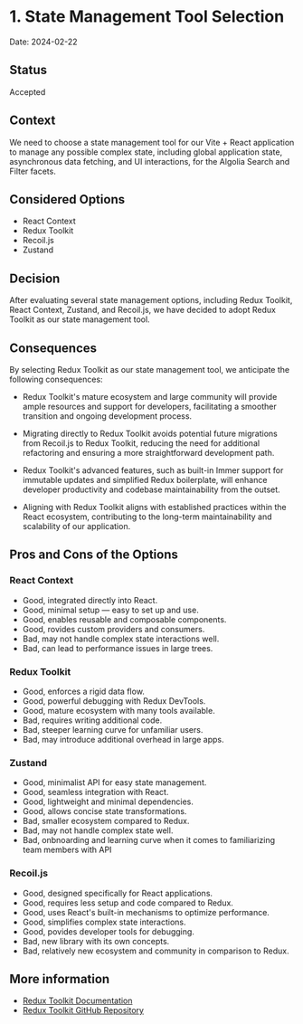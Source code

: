 # 1. State Management Tool Selection

Date: 2024-02-22

## Status

Accepted

## Context

We need to choose a state management tool for our Vite + React application to manage any possible complex state, including global application state, asynchronous data fetching, and UI interactions, for the Algolia Search and Filter facets.

## Considered Options

* React Context
* Redux Toolkit
* Recoil.js
* Zustand

## Decision

After evaluating several state management options, including Redux Toolkit, React Context, Zustand, and Recoil.js, we have decided to adopt Redux Toolkit as our state management tool.

## Consequences

By selecting Redux Toolkit as our state management tool, we anticipate the following consequences:

- Redux Toolkit's mature ecosystem and large community will provide ample resources and support for developers, facilitating a smoother transition and ongoing development process.

- Migrating directly to Redux Toolkit avoids potential future migrations from Recoil.js to Redux Toolkit, reducing the need for additional refactoring and ensuring a more straightforward development path.

- Redux Toolkit's advanced features, such as built-in Immer support for immutable updates and simplified Redux boilerplate, will enhance developer productivity and codebase maintainability from the outset.

- Aligning with Redux Toolkit aligns with established practices within the React ecosystem, contributing to the long-term maintainability and scalability of our application.

## Pros and Cons of the Options

### React Context

* Good, integrated directly into React.
* Good, minimal setup — easy to set up and use.
* Good, enables reusable and composable components.
* Good, rovides custom providers and consumers.
* Bad, may not handle complex state interactions well.
* Bad, can lead to performance issues in large trees.

### Redux Toolkit

* Good, enforces a rigid data flow.
* Good, powerful debugging with Redux DevTools.
* Good, mature ecosystem with many tools available.
* Bad, requires writing additional code.
* Bad, steeper learning curve for unfamiliar users.
* Bad, may introduce additional overhead in large apps.

### Zustand
* Good, minimalist API for easy state management.
* Good, seamless integration with React.
* Good, lightweight and minimal dependencies.
* Good, allows concise state transformations.
* Bad, smaller ecosystem compared to Redux.
* Bad, may not handle complex state well.
* Bad, onbnoarding and learning curve when it comes to familiarizing team members with API

### Recoil.js
* Good, designed specifically for React applications.
* Good, requires less setup and code compared to Redux.
* Good, uses React's built-in mechanisms to optimize performance.
* Good, simplifies complex state interactions.
* Good, povides developer tools for debugging.
* Bad, new library with its own concepts.
* Bad, relatively new ecosystem and community in comparison to Redux.

## More information
- [Redux Toolkit Documentation](https://redux-toolkit.js.org/)
- [Redux Toolkit GitHub Repository](https://github.com/reduxjs/redux-toolkit)